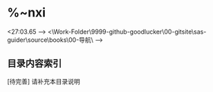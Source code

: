 # %~nxi

<27:03.65 -->
<\Work-Folder\9999-github-goodlucker\00-gitsite\sas-guider\source\books\00-导航\ -->

## 目录内容索引
[待完善] 请补充本目录说明
